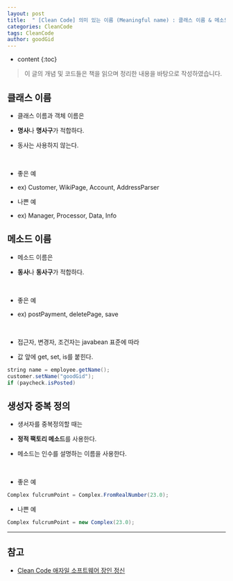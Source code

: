 ```yaml
---
layout: post
title:  " [Clean Code] 의미 있는 이름 (Meaningful name) : 클래스 이름 & 메소드 이름 & 생성자 중복 정의 "
categories: CleanCode
tags: CleanCode
author: goodGid
---
```

* content
{:toc}

> 이 글의 개념 및 코드들은 책을 읽으며 정리한 내용을 바탕으로 작성하였습니다.

## 클래스 이름

* 클래스 이름과 객체 이름은

* **명사**나 **명사구**가 적합하다.

* 동사는 사용하지 않는다.

<br>

* 좋은 예 

* ex) Customer, WikiPage, Account, AddressParser 

* 나쁜 예

* ex) Manager, Processor, Data, Info









## 메소드 이름

* 메소드 이름은 

* **동사**나 **동사구**가 적합하다.

<br>

* 좋은 예

* ex) postPayment, deletePage, save

<br>

* 접근자, 변경자, 조건자는 javabean 표준에 따라 

* 값 앞에 get, set, is를 붙힌다.

``` java
string name = employee.getName();
customer.setName("goodGid");
if (paycheck.isPosted) 
```

## 생성자 중복 정의 

* 생서자를 중복정의할 때는

* **정적 팩토리 메소드**를 사용한다.

* 메소드는 인수를 설명하는 이름을 사용한다.

<br>

* 좋은 예

``` java
Complex fulcrumPoint = Complex.FromRealNumber(23.0);
```

* 나쁜 예

``` java
Complex fulcrumPoint = new Complex(23.0);
```


---

## 참고

* [Clean Code 애자일 소프트웨어 장인 정신](https://book.naver.com/bookdb/book_detail.nhn?bid=7390287)